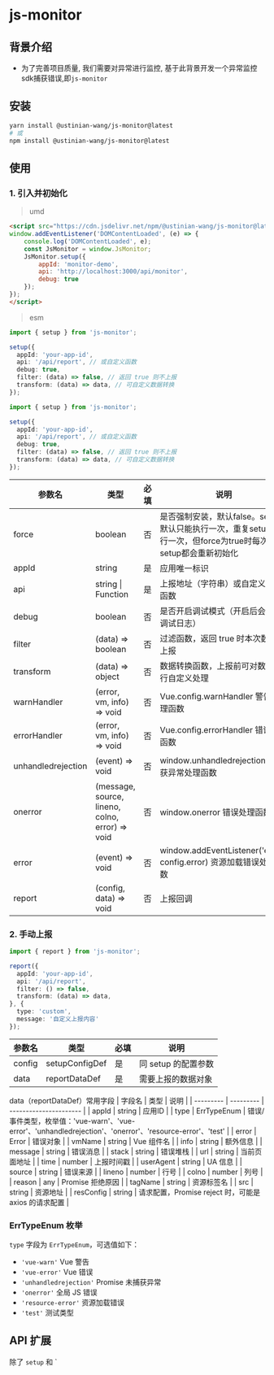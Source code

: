 # js-monitor

## 背景介绍

- 为了完善项目质量, 我们需要对异常进行监控, 基于此背景开发一个异常监控sdk捕获错误,即`js-monitor`

## 安装

```bash
yarn install @ustinian-wang/js-monitor@latest
# 或
npm install @ustinian-wang/js-monitor@latest
```

## 使用

### 1. 引入并初始化

> umd

```html
<script src="https://cdn.jsdelivr.net/npm/@ustinian-wang/js-monitor@latest">
window.addEventListener('DOMContentLoaded', (e) => {
    console.log('DOMContentLoaded', e);
    const JsMonitor = window.JsMonitor;
    JsMonitor.setup({
        appId: 'monitor-demo',
        api: 'http://localhost:3000/api/monitor',
        debug: true
    });
});
</script>
```

> esm

```ts
import { setup } from 'js-monitor';

setup({
  appId: 'your-app-id',
  api: '/api/report', // 或自定义函数
  debug: true,
  filter: (data) => false, // 返回 true 则不上报
  transform: (data) => data, // 可自定义数据转换
});
```


```ts
import { setup } from 'js-monitor';

setup({
  appId: 'your-app-id',
  api: '/api/report', // 或自定义函数
  debug: true,
  filter: (data) => false, // 返回 true 则不上报
  transform: (data) => data, // 可自定义数据转换
});
```

| 参数名 | 类型 | 必填 | 说明 |
| --------- | -------------------------- | ---- | -------------------------------------------------------------------- |
| force | boolean | 否 | 是否强制安装，默认false。setup默认只能执行一次，重复setup只执行一次，但force为true时每次setup都会重新初始化 |
| appId | string | 是 | 应用唯一标识 |
| api | string \| Function | 是 | 上报地址（字符串）或自定义上报函数 |
| debug | boolean | 否 | 是否开启调试模式（开启后会打印调试日志） |
| filter | (data) => boolean | 否 | 过滤函数，返回 true 时本次数据不上报 |
| transform | (data) => object | 否 | 数据转换函数，上报前可对数据进行自定义处理 |
| warnHandler | (error, vm, info) => void | 否 | Vue.config.warnHandler 警告处理函数 |
| errorHandler | (error, vm, info) => void | 否 | Vue.config.errorHandler 错误处理函数 |
| unhandledrejection | (event) => void | 否 | window.unhandledrejection 未捕获异常处理函数 |
| onerror | (message, source, lineno, colno, error) => void | 否 | window.onerror 错误处理函数 |
| error | (event) => void | 否 | window.addEventListener('error', config.error) 资源加载错误处理函数 |
| report | (config, data) => void | 否 | 上报回调 |

### 2. 手动上报

```ts
import { report } from 'js-monitor';

report({
  appId: 'your-app-id',
  api: '/api/report',
  filter: () => false,
  transform: (data) => data,
}, {
  type: 'custom',
  message: '自定义上报内容'
});
```

| 参数名 | 类型 | 必填 | 说明 |
| ------ | ---------------------- | ---- | ---------------------------- |
| config | setupConfigDef | 是 | 同 setup 的配置参数 |
| data | reportDataDef | 是 | 需要上报的数据对象 |

data（reportDataDef）常用字段
| 字段名 | 类型 | 说明 |
| --------- | --------- | ---------------------- |
| appId | string | 应用ID |
| type | ErrTypeEnum | 错误/事件类型，枚举值：'vue-warn'、'vue-error'、'unhandledrejection'、'onerror'、'resource-error'、'test' |
| error | Error | 错误对象 |
| vmName | string | Vue 组件名 |
| info | string | 额外信息 |
| message | string | 错误消息 |
| stack | string | 错误堆栈 |
| url | string | 当前页面地址 |
| time | number | 上报时间戳 |
| userAgent | string | UA 信息 |
| source | string | 错误来源 |
| lineno | number | 行号 |
| colno | number | 列号 |
| reason | any | Promise 拒绝原因 |
| tagName | string | 资源标签名 |
| src | string | 资源地址 |
| resConfig | string | 请求配置，Promise reject 时，可能是 axios 的请求配置 |

### ErrTypeEnum 枚举

`type` 字段为 `ErrTypeEnum`，可选值如下：

- `'vue-warn'`  Vue 警告
- `'vue-error'` Vue 错误
- `'unhandledrejection'` Promise 未捕获异常
- `'onerror'` 全局 JS 错误
- `'resource-error'` 资源加载错误
- `'test'` 测试类型

## API 扩展

除了 `setup` 和 `